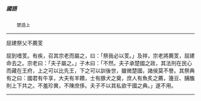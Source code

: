 

##### 國語
　　`楚語上`

* * *

屈建祭父不薦芰

屈到嗜芰。有疾，召其宗老而屬之，曰：「祭我必以芰。」及祥，宗老將薦芰，屈建命去之。宗老曰：「夫子屬之。」子木曰：「不然。夫子承楚國之政，其法刑在民心而藏在王府，上之可以比先王，下之可以訓後世，雖微楚國，諸侯莫不譽。其祭典有之曰：國君有牛享，大夫有羊饋，士有豚犬之奠，庶人有魚炙之薦，籩豆、脯醢則上下共之。不羞珍異，不陳庶侈。夫子不以其私欲干國之典。」遂不用。

* * *

